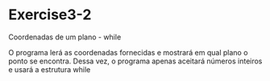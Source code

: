 # Exercise3-2
Coordenadas de um plano - while

O programa lerá as coordenadas fornecidas e mostrará em qual plano o ponto se encontra. Dessa vez, o programa apenas aceitará números inteiros e usará a estrutura while
